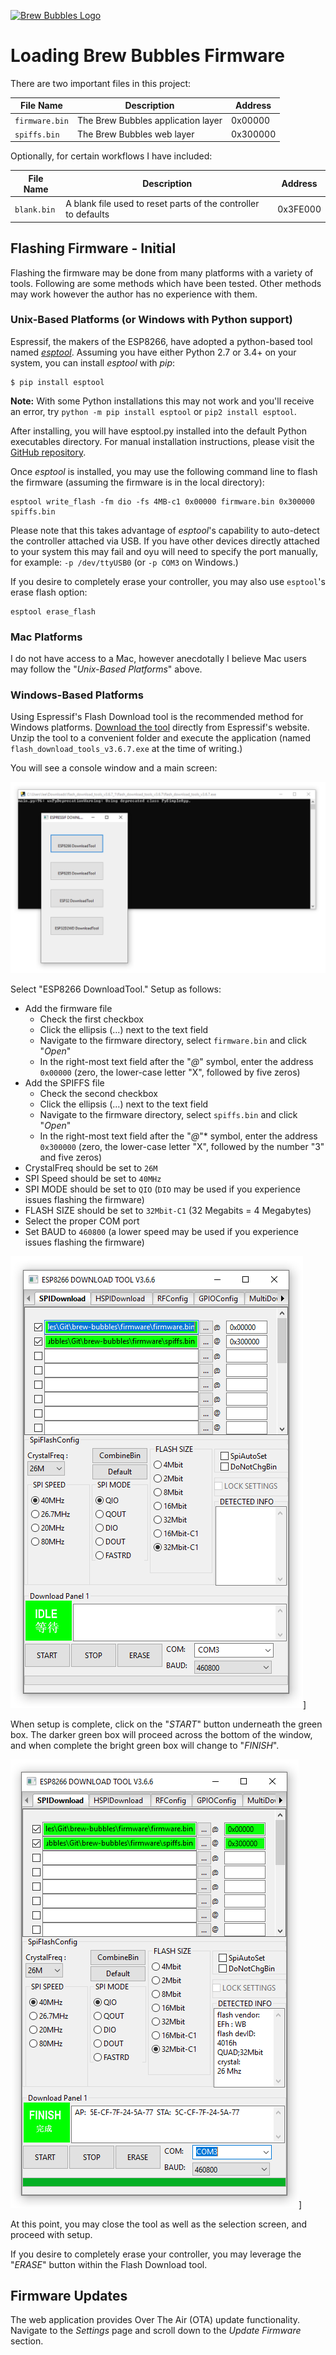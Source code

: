 [![Brew Bubbles Logo](https://i1.wp.com/www.brewbubbles.com/wp-content/uploads/2019/08/BB-full-logo.png "Brew Bubbles")](http://www.brewbubbles.com/)

# Loading Brew Bubbles Firmware

There are two important files in this project:

**File Name** | **Description** | **Address**
-----|-----|-----
`firmware.bin` | The Brew Bubbles application layer | 0x00000
`spiffs.bin` | The Brew Bubbles web layer | 0x300000

Optionally, for certain workflows I have included:

**File Name**|**Description**|**Address**
-----|-----|-----
`blank.bin` | A blank file used to reset parts of the controller to defaults | 0x3FE000

## Flashing Firmware - Initial

Flashing the firmware may be done from many platforms with a variety of tools.  Following are some methods which have been tested.  Other methods may work however the author has no experience with them.

### Unix-Based Platforms (or Windows with Python support)

Espressif, the makers of the ESP8266, have adopted a python-based tool named [*esptool*](https://github.com/espressif/esptool).  Assuming you have either Python 2.7 or 3.4+ on your system, you can install *esptool* with *pip*:

```
$ pip install esptool
```

**Note:** With some Python installations this may not work and you'll receive an error, try `python -m pip install esptool` or `pip2 install esptool`.

After installing, you will have esptool.py installed into the default Python executables directory.  For manual installation instructions, please visit the [GitHub repository](https://github.com/espressif/esptool).

Once *esptool* is installed, you may use the following command line to flash the firmware (assuming the firmware is in the local directory):

```
esptool write_flash -fm dio -fs 4MB-c1 0x00000 firmware.bin 0x300000 spiffs.bin
```

Please note that this takes advantage of *esptool*'s capability to auto-detect the controller attached via USB.  If you have other devices directly attached to your system this may fail and oyu will need to specify the port manually, for example: `-p /dev/ttyUSB0` (or `-p COM3` on Windows.)

If you desire to completely erase your controller, you may also use `esptool`'s erase flash option:

```
esptool erase_flash
```

### Mac Platforms

I do not have access to a Mac, however anecdotally I believe Mac users may follow the "*Unix-Based Platforms*" above.

### Windows-Based Platforms

Using Espressif's Flash Download tool is the recommended method for Windows platforms.  [Download the tool](https://www.espressif.com/en/support/download/other-tools) directly from Espressif's website.  Unzip the tool to a convenient folder and execute the application (named `flash_download_tools_v3.6.7.exe` at the time of writing.)

You will see a console window and a main screen:

![Splash Screen](Splash.PNG)

Select "ESP8266 DownloadTool."  Setup as follows:

- Add the firmware file
  - Check the first checkbox
  - Click the ellipsis (...) next to the text field
  - Navigate to the firmware directory, select `firmware.bin` and click "*Open*"
  - In the right-most text field after the "*@*" symbol, enter the address `0x00000` (zero, the lower-case letter "X", followed by five zeros)
- Add the SPIFFS file
  - Check the second checkbox
  - Click the ellipsis (...) next to the text field
  - Navigate to the firmware directory, select `spiffs.bin` and click "*Open*"
  - In the right-most text field after the "*@*"* symbol, enter the address `0x300000` (zero, the lower-case letter "X", followed by the number "3" and five zeros)
- CrystalFreq should be set to `26M`
- SPI Speed should be set to `40MHz`
- SPI MODE should be set to `QIO` (`DIO` may be used if you experience issues flashing the firmware)
- FLASH SIZE should be set to `32Mbit-C1` (32 Megabits = 4 Megabytes)
- Select the proper COM port
- Set BAUD to `460800` (a lower speed may be used if you experience issues flashing the firmware)

![Setup Screen](Setup.PNG)]

When setup is complete, click on the "*START*" button underneath the green box.  The darker green box will proceed across the bottom of the window, and when complete the bright green box will change to "*FINISH*".

![Finished Screen](Finish.PNG)]

At this point, you may close the tool as well as the selection screen, and proceed with setup.

If you desire to completely erase your controller, you may leverage the "*ERASE*" button within the Flash Download tool.

## Firmware Updates

The web application provides Over The Air (OTA) update functionality.  Navigate to the *Settings* page and scroll down to the *Update Firmware* section.
